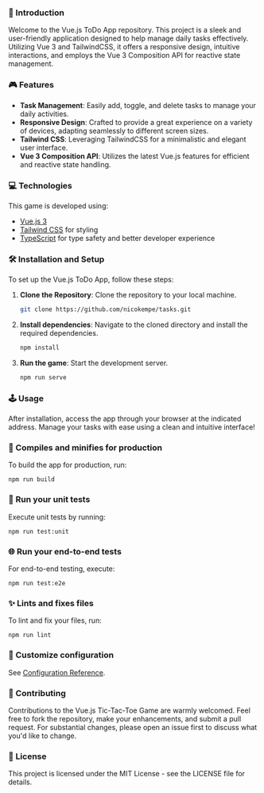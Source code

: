 ### 🌟 Introduction
Welcome to the Vue.js ToDo App repository. This project is a sleek and user-friendly application designed to help manage daily tasks effectively. Utilizing Vue 3 and TailwindCSS, it offers a responsive design, intuitive interactions, and employs the Vue 3 Composition API for reactive state management.

### 🎮 Features
* **Task Management**: Easily add, toggle, and delete tasks to manage your daily activities.
* **Responsive Design**: Crafted to provide a great experience on a variety of devices, adapting seamlessly to different screen sizes.
* **Tailwind CSS**: Leveraging TailwindCSS for a minimalistic and elegant user interface.
* **Vue 3 Composition API**: Utilizes the latest Vue.js features for efficient and reactive state handling.

### 💻 Technologies
This game is developed using:
* [Vue.js 3](https://v3.vuejs.org/)
* [Tailwind CSS](https://tailwindcss.com/) for styling
* [TypeScript](https://www.typescriptlang.org/) for type safety and better developer experience

### 🛠️ Installation and Setup
To set up the Vue.js ToDo App, follow these steps:

1. **Clone the Repository**:
   Clone the repository to your local machine.
   ```bash
   git clone https://github.com/nicokempe/tasks.git
   ```

2. **Install dependencies**:
   Navigate to the cloned directory and install the required dependencies.
   ```bash
   npm install
   ```

3. **Run the game**:
   Start the development server.
   ```bash
   npm run serve
   ```

### 🕹️ Usage
After installation, access the app through your browser at the indicated address. Manage your tasks with ease using a clean and intuitive interface!

### 🚀 Compiles and minifies for production
To build the app for production, run:
```
npm run build
```

### 🧪 Run your unit tests
Execute unit tests by running:
```
npm run test:unit
```

### 🌐 Run your end-to-end tests
For end-to-end testing, execute:
```
npm run test:e2e
```

### ✨ Lints and fixes files
To lint and fix your files, run:
```
npm run lint
```

### 🔧 Customize configuration
See [Configuration Reference](https://cli.vuejs.org/config/).

### 📝 Contributing
Contributions to the Vue.js Tic-Tac-Toe Game are warmly welcomed. Feel free to fork the repository, make your enhancements, and submit a pull request. For substantial changes, please open an issue first to discuss what you'd like to change.

### 📜 License
This project is licensed under the MIT License - see the LICENSE file for details.